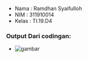 - Nama : Ramdhan Syaifulloh 
- NIM  : 311910014
- Kelas : TI.19.D4

### Output Dari codingan:
- ![gambar](ss/splashscreen.png)
